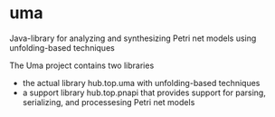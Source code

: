 # uma
Java-library for analyzing and synthesizing Petri net models using unfolding-based techniques

The Uma project contains two libraries
- the actual library hub.top.uma with unfolding-based techniques
- a support library hub.top.pnapi that provides support for parsing, serializing, and processesing Petri net models
